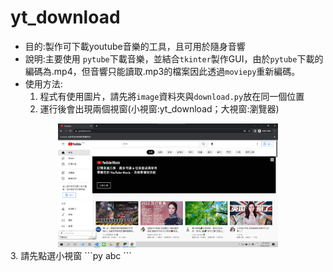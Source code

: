 # yt_download
  
* 目的:製作可下載youtube音樂的工具，且可用於隨身音響
* 說明:主要使用 `pytube`下載音樂，並結合`tkinter`製作GUI，由於`pytube`下載的編碼為.mp4，但音響只能讀取.mp3的檔案因此透過`moviepy`重新編碼。
* 使用方法:
  1. 程式有使用圖片，請先將`image`資料夾與`download.py`放在同一個位置
  2. 運行後會出現兩個視窗(小視窗:yt_download；大視窗:瀏覽器)
<div align="center">
<img src=https://github.com/c1y1l1/yt_download/blob/main/image_rm/1.png height="70%" width="70%"/>
</div>
  3. 請先點選小視窗
```py
abc
```
